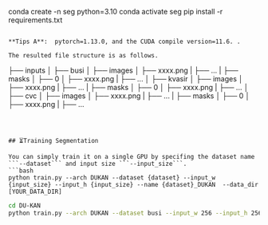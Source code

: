 
conda create -n seg python=3.10
conda activate seg 
pip install -r requirements.txt
```

**Tips A**:  pytorch=1.13.0, and the CUDA compile version=11.6. .

The resulted file structure is as follows.
```

├── inputs
│   ├── busi
│     ├── images
│           ├── xxxx.png
|           ├── ...
|     ├── masks
│        ├── 0
│           ├── xxxx.png
|           ├── ...
│   ├── kvasir
│     ├── images
│           ├── xxxx.png
|           ├── ...
|     ├── masks
│        ├── 0
│           ├── xxxx.png
|           ├── ...
│   ├── cvc
│     ├── images
│           ├── xxxx.png
|           ├── ...
|     ├── masks
│        ├── 0
│           ├── xxxx.png
|           ├── ...
```



## ⏳Training Segmentation 

You can simply train it on a single GPU by specifing the dataset name ```--dataset``` and input size ```--input_size```.
```bash
python train.py --arch DUKAN --dataset {dataset} --input_w {input_size} --input_h {input_size} --name {dataset}_DUKAN  --data_dir [YOUR_DATA_DIR]
```

```bash
cd DU-KAN
python train.py --arch DUKAN --dataset busi --input_w 256 --input_h 256 --name busi_DUKAN  --data_dir ./inputs
```

